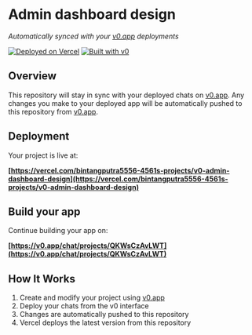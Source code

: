 # Admin dashboard design

*Automatically synced with your [v0.app](https://v0.app) deployments*

[![Deployed on Vercel](https://img.shields.io/badge/Deployed%20on-Vercel-black?style=for-the-badge&logo=vercel)](https://vercel.com/bintangputra5556-4561s-projects/v0-admin-dashboard-design)
[![Built with v0](https://img.shields.io/badge/Built%20with-v0.app-black?style=for-the-badge)](https://v0.app/chat/projects/QKWsCzAvLWT)

## Overview

This repository will stay in sync with your deployed chats on [v0.app](https://v0.app).
Any changes you make to your deployed app will be automatically pushed to this repository from [v0.app](https://v0.app).

## Deployment

Your project is live at:

**[https://vercel.com/bintangputra5556-4561s-projects/v0-admin-dashboard-design](https://vercel.com/bintangputra5556-4561s-projects/v0-admin-dashboard-design)**

## Build your app

Continue building your app on:

**[https://v0.app/chat/projects/QKWsCzAvLWT](https://v0.app/chat/projects/QKWsCzAvLWT)**

## How It Works

1. Create and modify your project using [v0.app](https://v0.app)
2. Deploy your chats from the v0 interface
3. Changes are automatically pushed to this repository
4. Vercel deploys the latest version from this repository